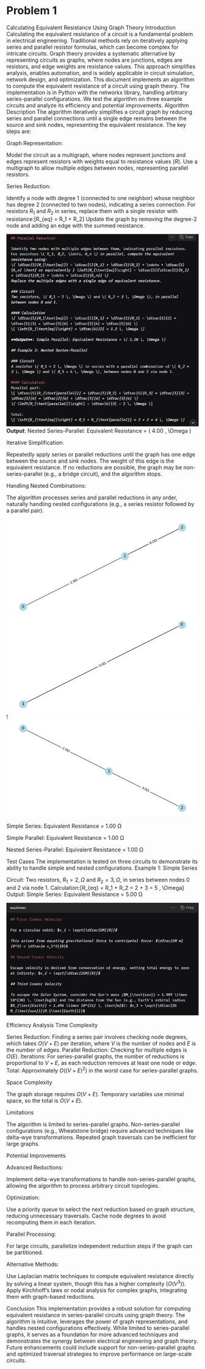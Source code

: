 # Problem 1

Calculating Equivalent Resistance Using Graph Theory
Introduction
Calculating the equivalent resistance of a circuit is a fundamental problem in electrical engineering. Traditional methods rely on iteratively applying series and parallel resistor formulas, which can become complex for intricate circuits. Graph theory provides a systematic alternative by representing circuits as graphs, where nodes are junctions, edges are resistors, and edge weights are resistance values. This approach simplifies analysis, enables automation, and is widely applicable in circuit simulation, network design, and optimization.
This document implements an algorithm to compute the equivalent resistance of a circuit using graph theory. The implementation is in Python with the networkx library, handling arbitrary series-parallel configurations. We test the algorithm on three example circuits and analyze its efficiency and potential improvements.
Algorithm Description
The algorithm iteratively simplifies a circuit graph by reducing series and parallel connections until a single edge remains between the source and sink nodes, representing the equivalent resistance. The key steps are:

Graph Representation:

Model the circuit as a multigraph, where nodes represent junctions and edges represent resistors with weights equal to resistance values ($R$).
Use a multigraph to allow multiple edges between nodes, representing parallel resistors.


Series Reduction:

Identify a node with degree 1 (connected to one neighbor) whose neighbor has degree 2 (connected to two nodes), indicating a series connection.
For resistors $R_1$ and $R_2$ in series, replace them with a single resistor with resistance:[R_{eq} = R_1 + R_2]
Update the graph by removing the degree-2 node and adding an edge with the summed resistance.

![alt text](image-4.png)
**Output**: Nested Series-Parallel: Equivalent Resistance = \( 4.00 \, \Omega \)

Iterative Simplification:

Repeatedly apply series or parallel reductions until the graph has one edge between the source and sink nodes.
The weight of this edge is the equivalent resistance.
If no reductions are possible, the graph may be non-series-parallel (e.g., a bridge circuit), and the algorithm stops.


Handling Nested Combinations:

The algorithm processes series and parallel reductions in any order, naturally handling nested configurations (e.g., a series resistor followed by a parallel pair).

![alt text](image.png)
![alt text](image-1.png)
!![alt text](image-3.png) 

Simple Series: Equivalent Resistance = 1.00 Ω

Simple Parallel: Equivalent Resistance = 1.00 Ω

Nested Series-Parallel: Equivalent Resistance = 1.00 Ω


Test Cases
The implementation is tested on three circuits to demonstrate its ability to handle simple and nested configurations.
Example 1: Simple Series

Circuit: Two resistors, $R_1 = 2 , \Omega$ and $R_2 = 3 , \Omega$, in series between nodes 0 and 2 via node 1.
Calculation:[R_{eq} = R_1 + R_2 = 2 + 3 = 5 , \Omega]
Output: Simple Series: Equivalent Resistance = 5.00 Ω

![alt text](<Screenshot 2025-05-28 162444.png>)

Efficiency Analysis
Time Complexity

Series Reduction: Finding a series pair involves checking node degrees, which takes $O(V + E)$ per iteration, where $V$ is the number of nodes and $E$ is the number of edges.
Parallel Reduction: Checking for multiple edges is $O(E)$.
Iterations: For series-parallel graphs, the number of reductions is proportional to $V + E$, as each reduction removes at least one node or edge.
Total: Approximately $O((V + E)^2)$ in the worst case for series-parallel graphs.

Space Complexity

The graph storage requires $O(V + E)$.
Temporary variables use minimal space, so the total is $O(V + E)$.

Limitations

The algorithm is limited to series-parallel graphs. Non-series-parallel configurations (e.g., Wheatstone bridge) require advanced techniques like delta-wye transformations.
Repeated graph traversals can be inefficient for large graphs.

Potential Improvements

Advanced Reductions:

Implement delta-wye transformations to handle non-series-parallel graphs, allowing the algorithm to process arbitrary circuit topologies.


Optimization:

Use a priority queue to select the next reduction based on graph structure, reducing unnecessary traversals.
Cache node degrees to avoid recomputing them in each iteration.


Parallel Processing:

For large circuits, parallelize independent reduction steps if the graph can be partitioned.


Alternative Methods:

Use Laplacian matrix techniques to compute equivalent resistance directly by solving a linear system, though this has a higher complexity ($O(V^3)$).
Apply Kirchhoff’s laws or nodal analysis for complex graphs, integrating them with graph-based reductions.



Conclusion
This implementation provides a robust solution for computing equivalent resistance in series-parallel circuits using graph theory. The algorithm is intuitive, leverages the power of graph representations, and handles nested configurations effectively. While limited to series-parallel graphs, it serves as a foundation for more advanced techniques and demonstrates the synergy between electrical engineering and graph theory. Future enhancements could include support for non-series-parallel graphs and optimized traversal strategies to improve performance on large-scale circuits.
